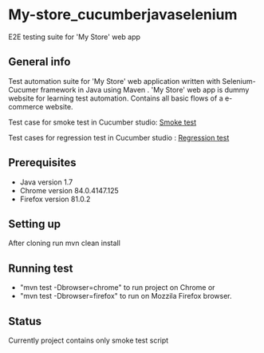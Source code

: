 # My-store_cucumberjavaselenium
E2E testing suite for 'My Store' web app

## General info
Test automation suite for 'My Store' web application written with Selenium-Cucumer framework in Java using Maven . 'My Store' web app is dummy website for learning test automation. Contains all basic flows of a e-commerce website.

Test case for smoke test in Cucumber studio:
<a href="https://studio.cucumber.io/l/folder/1517828/smoke-test" target="_blank">Smoke test</a>

Test cases for regression test in Cucumber studio : 
<a href="https://github.com/elmahodzic/My_store_SeleniumCucumberJava/blob/master/My_store_regression_test.xlsx">Regression test</a>

## Prerequisites
- Java version 1.7
- Chrome version 84.0.4147.125
- Firefox version 81.0.2
  
## Setting up
After cloning run mvn clean install
  
## Running test
- "mvn test -Dbrowser=chrome" to run project on  Chrome or
- "mvn test -Dbrowser=firefox" to run on Mozzila Firefox browser.
  
## Status
Currently project contains only smoke test script

